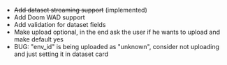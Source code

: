 - ~~Add dataset streaming support~~ (implemented)
- Add Doom WAD support
- Add validation for dataset fields
- Make upload optional, in the end ask the user if he wants to upload and make default yes
- BUG: "env_id" is being uploaded as "unknown", consider not uploading and just setting it in dataset card